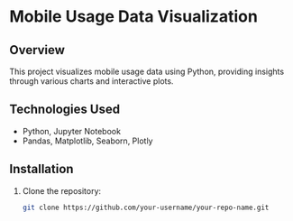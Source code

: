 # Mobile Usage Data Visualization

## Overview
This project visualizes mobile usage data using Python, providing insights through various charts and interactive plots.

## Technologies Used
- Python, Jupyter Notebook
- Pandas, Matplotlib, Seaborn, Plotly

## Installation
1. Clone the repository:
   ```sh
   git clone https://github.com/your-username/your-repo-name.git
